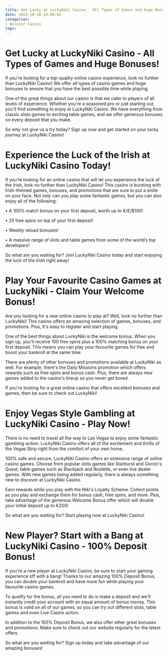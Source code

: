 ```yaml
---
title: Get Lucky at LuckyNiki Casino   All Types of Games and Huge Bonuses! 
date: 2022-10-18 19:00:01
categories:
- Winstar Casino
tags:
---
```



#  Get Lucky at LuckyNiki Casino - All Types of Games and Huge Bonuses! 

If you're looking for a top-quality online casino experience, look no further than LuckyNiki Casino! We offer all types of casino games and huge bonuses to ensure that you have the best possible time while playing.

One of the great things about our casino is that we cater to players of all levels of experience. Whether you're a seasoned pro or just starting out, you'll find something to enjoy at LuckyNiki Casino. We have everything from classic slots games to exciting table games, and we offer generous bonuses on every deposit that you make.

So why not give us a try today? Sign up now and get started on your lucky journey at LuckyNiki Casino!

#  Experience the Luck of the Irish at LuckyNiki Casino Today! 

If you’re looking for an online casino that will let you experience the luck of the Irish, look no further than LuckyNiki Casino! This casino is bursting with Irish-themed games, bonuses, and promotions that are sure to put a smile on your face. Not only can you play some fantastic games, but you can also enjoy all of the following:

• A 100% match bonus on your first deposit, worth up to €/£/$100!

• 25 free spins on top of your first deposit!

• Weekly reload bonuses!

• A massive range of slots and table games from some of the world’s top developers!

So what are you waiting for? Join LuckyNiki Casino today and start enjoying the luck of the Irish right away!

#  Play Your Favourite Casino Games at LuckyNiki - Claim Your Welcome Bonus! 

Are you looking for a new online casino to play at? Well, look no further than LuckyNiki! This casino offers an amazing selection of games, bonuses, and promotions. Plus, it's easy to register and start playing.

One of the best things about LuckyNiki is the welcome bonus. When you sign up, you'll receive 100 free spins plus a 100% matching bonus on your first deposit. This means you can play your favourite games for free and boost your bankroll at the same time.

There are plenty of other bonuses and promotions available at LuckyNiki as well. For example, there's the Daily Missions promotion which offers rewards such as free spins and bonus cash. Plus, there are always new games added to the casino's lineup so you never get bored.

If you're looking for a great online casino that offers excellent bonuses and games, then be sure to check out LuckyNiki!

#  Enjoy Vegas Style Gambling at LuckyNiki Casino - Play Now! 

There is no need to travel all the way to Las Vegas to enjoy some fantastic gambling action. LuckyNiki Casino offers all of the excitement and thrills of the Vegas Strip right from the comfort of your own home.

100% safe and secure, LuckyNiki Casino offers an extensive range of online casino games. Choose from popular slots games like Starburst and Gonzo's Quest, table games such as Blackjack and Roulette, or even live dealer games. With new games being added regularly, there is always something new to discover at LuckyNiki Casino.

Earn rewards while you play with the Niki's Loyalty Scheme. Collect points as you play and exchange them for bonus cash, free spins, and more. Plus, take advantage of the generous Welcome Bonus offer which will double your initial deposit up to €200!

So what are you waiting for? Start playing now at LuckyNiki Casino!

#  New Player? Start with a Bang at LuckyNiki Casino - 100% Deposit Bonus!

If you're a new player at LuckyNiki Casino, be sure to start your gaming experience off with a bang! Thanks to our amazing 100% Deposit Bonus, you can double your bankroll and have more fun while playing your favourite casino games.

To qualify for the bonus, all you need to do is make a deposit and we'll instantly credit your account with an equal amount of bonus money. This bonus is valid on all of our games, so you can try out different slots, table games and even Live Casino action.

In addition to the 100% Deposit Bonus, we also offer other great bonuses and promotions. Make sure to check out our website regularly for the latest offers.

So what are you waiting for? Sign up today and take advantage of our amazing bonuses!
